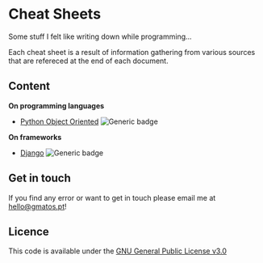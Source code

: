 # Cheat Sheets

Some stuff I felt like writing down while programming...
 
Each cheat sheet is a result of information gathering from various sources that are refereced at the end of each document.



## Content 
**On programming languages**
- [Python Object Oriented](/PythonObjectOriented.md) ![Generic badge](https://img.shields.io/badge/In_development-green.svg)

**On frameworks**
- [Django](/Django.md) ![Generic badge](https://img.shields.io/badge/In_development-green.svg)


## Get in touch

If you find any error or want to get in touch please email me at [hello@gmatos.pt](mailto:hello@gmatos.pt)!

## Licence 
This code is available under the [GNU General Public License v3.0](LICENSE.md)